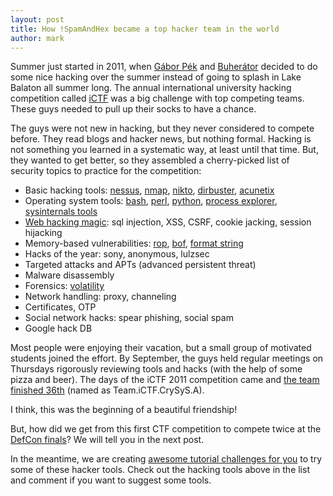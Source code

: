 ```yaml
---
layout: post
title: How !SpamAndHex became a top hacker team in the world
author: mark
---
```


Summer just started in 2011, when [Gábor Pék](http://www.crysys.hu/~pek/) and [Buherátor](https://twitter.com/buherator) decided to do some nice hacking over the summer instead of going to splash in Lake Balaton all summer long. The annual international university hacking competition called [iCTF](https://ictf.cs.ucsb.edu/) was a big challenge with top competing teams. These guys needed to pull up their socks to have a chance.
<!--excerpt-->

The guys were not new in hacking, but they never considered to compete before. They read blogs and hacker news, but nothing formal. Hacking is not something you learned in a systematic way, at least until that time. But, they wanted to get better, so they assembled a cherry-picked list of security topics to practice for the competition:

* Basic hacking tools: [nessus](https://www.tenable.com/products/nessus-vulnerability-scanner), [nmap](http://nmap.org/), [nikto](https://cirt.net/Nikto2), [dirbuster](https://www.owasp.org/index.php/Category:OWASP_DirBuster_Project), [acunetix](http://www.acunetix.com/vulnerability-scanner/)
* Operating system tools: [bash](http://tldp.org/LDP/Bash-Beginners-Guide/html/), [perl](https://www.perl.org/), [python](https://www.python.org/about/gettingstarted/), [process explorer](https://technet.microsoft.com/en-us/sysinternals/processexplorer.aspx), [sysinternals tools](https://technet.microsoft.com/en-us/sysinternals/bb545021.aspx)
* [Web hacking magic](https://www.owasp.org/index.php/Category:OWASP_Top_Ten_Project): sql injection, XSS, CSRF, cookie jacking, session hijacking
* Memory-based vulnerabilities: [rop](http://cseweb.ucsd.edu/~hovav/talks/blackhat08.html), [bof](http://insecure.org/stf/smashstack.html), [format string](https://www.owasp.org/index.php/Format_string_attack)
* Hacks of the year: sony, anonymous, lulzsec
* Targeted attacks and APTs (advanced persistent threat)
* Malware disassembly
* Forensics: [volatility](http://www.volatilityfoundation.org/)
* Network handling: proxy, channeling
* Certificates, OTP
* Social network hacks: spear phishing, social spam
* Google hack DB

Most people were enjoying their vacation, but a small group of motivated students joined the effort. By September, the guys held regular meetings on Thursdays rigorously reviewing tools and hacks (with the help of some pizza and beer). The days of the iCTF 2011 competition came and [the team finished 36th](https://ctftime.org/event/22) (named as Team.iCTF.CrySyS.A). 

I think, this was the beginning of a beautiful friendship!

But, how did we get from this first CTF competition to compete twice at the [DefCon finals](https://legitbs.net/)? We will tell you in the next post.

In the meantime, we are creating [awesome tutorial challenges for you](https://avatao.com/) to try some of these hacker tools. Check out the hacking tools above in the list and comment if you want to suggest some tools.

